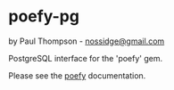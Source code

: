 # poefy-pg

by Paul Thompson - nossidge@gmail.com

PostgreSQL interface for the 'poefy' gem.

Please see the [poefy](https://github.com/nossidge/poefy) documentation.
